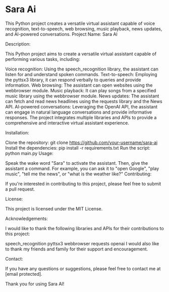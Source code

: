 # Sara Ai
 This Python project creates a versatile virtual assistant capable of voice recognition, text-to-speech, web browsing, music playback, news updates, and AI-powered conversations.
Project Name: Sara AI

Description:

This Python project aims to create a versatile virtual assistant capable of performing various tasks, including:

Voice recognition: Using the speech_recognition library, the assistant can listen for and understand spoken commands.
Text-to-speech: Employing the pyttsx3 library, it can respond verbally to queries and provide information.
Web browsing: The assistant can open websites using the webbrowser module.
Music playback: It can play songs from a specified music library using the webbrowser module.
News updates: The assistant can fetch and read news headlines using the requests library and the News API.
AI-powered conversations: Leveraging the OpenAI API, the assistant can engage in natural language conversations and provide informative responses.
The project integrates multiple libraries and APIs to provide a comprehensive and interactive virtual assistant experience.

Installation:

Clone the repository:
git clone https://github.com/your-username/sara-ai
Install the dependencies:
pip install -r requirements.txt
Run the script:
python main.py
Usage:

Speak the wake word "Sara" to activate the assistant.
Then, give the assistant a command. For example, you can ask it to "open Google", "play music", "tell me the news", or "what is the weather like?"
Contributing:

If you're interested in contributing to this project, please feel free to submit a pull request.

License:

This project is licensed under the MIT License.

Acknowledgements:

I would like to thank the following libraries and APIs for their contributions to this project:   

speech_recognition
pyttsx3
webbrowser
requests
openai
I would also like to thank my friends and family for their support and encouragement.

Contact:

If you have any questions or suggestions, please feel free to contact me at [email protected].

Thank you for using Sara AI!
